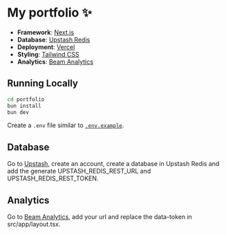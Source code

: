 # My portfolio ✨

- **Framework**: [Next.js](https://nextjs.org/)
- **Database**: [Upstash Redis](https://upstash.com/)
- **Deployment**: [Vercel](https://vercel.com)
- **Styling**: [Tailwind CSS](https://tailwindcss.com)
- **Analytics**: [Beam Analytics](https://beamanalytics.io/)

## Running Locally

```bash
cd portfolio
bun install
bun dev
```

Create a `.env` file similar to [`.env.example`](https://github.com/hqasmei/portfolio/blob/main/.env.example).

## Database 

Go to [Upstash](https://upstash.com/), create an account, create a database in Upstash Redis and add the generate UPSTASH_REDIS_REST_URL and UPSTASH_REDIS_REST_TOKEN.

## Analytics

Go to [Beam Analytics](https://beamanalytics.io/), add your url and replace the data-token in src/app/layout.tsx.
